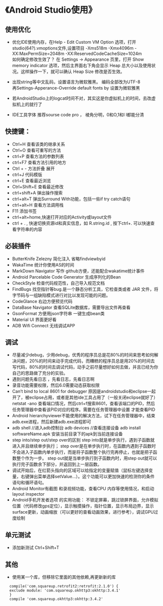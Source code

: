 # 《Android Studio使用》

## 使用优化
- 优化IDE使用内存，在Help - Edit Custom VM Option 选项，打开studio(64?).vmoptions文件,设置项目
-Xms518m
-Xmx4096m
-XX:MaxPermSize=2048m
-XX:ReservedCodeCacheSize=1024m
<br>如何确定修改生效了？
在 Settings -> Appearance 页里，打开 Show memory indicator 选项，然后主界面右下角会显示 Heap 总大小以及使用状况。这样操作一下，就可以确认 Heap Size 修改是否生效。

- 出现string等中文乱码，设置语言为微软雅黑。 编码全部改为UTF-8
<br>再Settings-Apperance-Override default fonts by 设置为微软雅黑
- 若AndroidStudio上的logcat时间不对，其实这是你虚拟机上的时间，去改虚拟机上的就行了
- IDE工具字体 推荐sourse code pro ， 棱角分明，0和O,1和I l都能分清

## 快捷键：
- Ctrl+H  查看该类的继承关系
- Ctrl+O  查看可重写的方法
- ctrl+P 查看方法的参数列表
- ctrl+F7 查看方法引用的地方
- Ctrl + -  方法折叠 展开
- ctrl+J 代码模版
- ctrl+E 查看最近浏览
- Ctrl+Shift+E 查看最近修改
- ctrl+shift+A 弹出操作搜索
- ctrl+alt+T 弹出Surround With功能，包括一些if try catch语句
-  ctrl+alt+H 查看方法调用栈
- F11 添加书签
- ctrl+alt+home,快速打开对应的Activity或layout文件
- ctrl + .   , 快速切换资源id和真实信息，如 R.string.id , 按下ctrl+.  可以快速查看字符串的内容


## 必装插件
- ButterKnife Zelezny   简化注入  省略findviewbyid
- WakaTime  统计你使用AS的时间
- MarkDown Navigator  写作 github方便，还能配合wakatime统计事件
- Android Parcelable Code Generator  生成序列化的Bean
- CheckStyle 检查代码规范性，自己导入规范文档
- FindBugs 找空指针等bug.是一个静态分析工具，它检查类或者 JAR 文件，将字节码与一组缺陷模式进行对比以发现可能的问题。
- CodeGlance 右边方便预览代码
- DataBase Navigator 查看SQLite数据库，需要导出文件再查看
- GsonFormat 方便用json字符串 一键生成bean类
- Material UI 界面更好看
- ADB Wifi Connect 无线调试APP

## 调试
- 尽量减少debug，少用debug，优秀的程序员总是花80%的时间来思考如何解决问题，20%的时间来动手完成代码，而糟糕的程序员总是用20%的时间去写代码，80%的时间去调试代码，动手之前尽量想好如何去做，并且已经为你自己的思路做了充分的实验。
-  遇到问题先看日志 ，先看日志，先看日志啊
-   录音功能需要权限，然后6.0需要动态获取权限
- Can’t bind to local 8601 for debugger
  原因是androidstudio和eclipse一起开了，被eclipse占用，或者是其他ide工具占用了（一般关闭eclipse就好了）
  netstat -ano 查看端口情况，然后ctrl+f搜索8601，查看该端口的PID，然后任务管理器中查看该PID对应的程序。需要在任务管理器中设置 才能查看PID
- Android hierarchyviewer不能使用的解决方法，试下在任务管理器中，结束adb.exe进程，然后新建adb.exe进程即可
- adb shell //进入adb控制台
  adb devices //查看连接设备
  adb install softwareName.apk 安装当前目录下的apk到当前连接设备
- step into/step out/step over的区别
  step into就是单步执行，遇到子函数就进入并且继续单步执行；
  step over是在单步执行时，在函数内遇到子函数时不会进入子函数内单步执行，而是将子函数整个执行完再停止，也就是把子函数整个作为一步。
  step out就是当单步执行到子函数内时，用step out就可以执行完子函数余下部分，并返回到上一层函数。
- 调试开始后，在红箭头指向的区域可以给指定的变量赋值（鼠标左键选择变量，右键弹出菜单选择setValue…）。这个功能可以更加快速的检测你的条件语句和循环语句。
- Android Monitor有截图 和录视频功能，查看CPU 内存等使用情况，和启动layout inspector
- Android手机开发者选项 的实用功能： 不锁定屏幕，跳过锁屏界面，允许模拟位置（代码修改gps定位），显示触摸操作，指针位置，显示布局边界，显示surface更新，动画缩放（可以更好的查看动画效果，进行参考），调试GPU过度绘制

## 单元测试
- 添加新测试 Ctrl+Shift+T


## 其他
- 使用某一个库，但移除它里面的其他依赖,再更新新的库
```
  compile('com.squareup.retrofit2:retrofit:2.1.0') {
  exclude module: 'com.squareup.okhttp3:okhttp:3.4.1'
  }
  compile 'com.squareup.okhttp3:okhttp:3.4.2'
```
